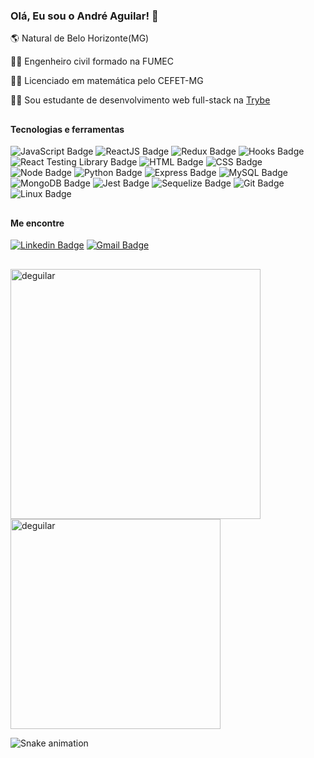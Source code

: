 ### Olá, Eu sou o André Aguilar! 👋

🌎 Natural de Belo Horizonte(MG)

👷‍♂️ Engenheiro civil formado na FUMEC 

👨‍🏫 Licenciado em matemática pelo CEFET-MG

<p> 👨‍💻 Sou estudante de desenvolvimento web full-stack na <a href="https://www.betrybe.com/" alt="Trybe"> Trybe </a></p>

##

#### **Tecnologias e ferramentas**

![JavaScript Badge](https://img.shields.io/badge/-JavaScript-yellow?style=flat-square&logo=JavaScript&logoColor=white)
![ReactJS Badge](https://img.shields.io/badge/-React-61DAFB?style=flat-square&logo=React&logoColor=black)
![Redux Badge](https://img.shields.io/badge/-Redux-764ABC?style=flat-square&logo=Redux&logoColor=white)
![Hooks Badge](https://img.shields.io/badge/-Hooks-61DAFB?style=flat-square&logo=React&logoColor=black)
![React Testing Library Badge](https://img.shields.io/badge/-RTL-61DAFB?style=flat-square&logo=react&logoColor=black)
![HTML Badge](https://img.shields.io/badge/-HTML-E34F26?style=flat-square&logo=html5&logoColor=white)
![CSS Badge](https://img.shields.io/badge/-CSS-1572B6?style=flat-square&logo=css3&logoColor=white)
![Node Badge](https://img.shields.io/badge/-Node.js-339933?style=flat-square&logo=node.js&logoColor=white)
![Python Badge](https://img.shields.io/badge/-Python-306998?style=flat-square&logo=python&logoColor=white)
![Express Badge](https://img.shields.io/badge/-Express.js-grey?style=flat-square&logo=expressjs&logoColor=white)
![MySQL Badge](https://img.shields.io/badge/-MySQL-4479A1?style=flat-square&logo=MySQL&logoColor=white)
![MongoDB Badge](https://img.shields.io/badge/-MongoDB-47A248?style=flat-square&logo=mongodb&logoColor=white)
![Jest Badge](https://img.shields.io/badge/-Jest-C21325?style=flat-square&logo=jest&logoColor=white)
![Sequelize Badge](https://img.shields.io/badge/-Sequelize-357bbe?style=flat-square&logo=sequelize&logoColor=white)
![Git Badge](https://img.shields.io/badge/-Git-F05032?style=flat-square&logo=git&logoColor=white)
![Linux Badge](https://img.shields.io/badge/-Linux-FCC624?style=flat-square&logo=Linux&logoColor=black)

##

#### **Me encontre**

  [![Linkedin Badge](https://img.shields.io/badge/-LinkedIn-blue?style=flat-square&logo=Linkedin&logoColor=white&link=https://www.linkedin.com/in/andré-aguilar-73004a205/)](https://www.linkedin.com/in/andré-aguilar-73004a205/)
  [![Gmail Badge](https://img.shields.io/badge/-Gmail-c14438?style=flat-square&logo=Gmail&logoColor=white&link=mailto:deboracosilveira@gmail.com)](mailto:andreaguilar.ti@gmail.com)

##

<a href="https://github.com/deguilar">
  <img align="center" width="400px" src="https://github-readme-stats.vercel.app/api?username=deguilar&show_icons=true&theme=dracula" alt="deguilar" />
</a>
<a href="https://github.com/deguilar">
  <img align="center" width="336px" src="https://github-readme-stats.vercel.app/api/top-langs/?username=deguilar&layout=compact&theme=dracula" alt="deguilar" />
</a>

<!-- ![Snake animation](https://github.com/deguilar/deguilar/blob/output/github-contribution-grid-snake.svg) -->
![Snake animation](https://github.com/deguilar/deguilar/blob/main/.github/workflows/main.yml)


 




<!---
deguilar/deguilar is a ✨ special ✨ repository because its `README.md` (this file) appears on your GitHub profile.
You can click the Preview link to take a look at your changes.
--->
